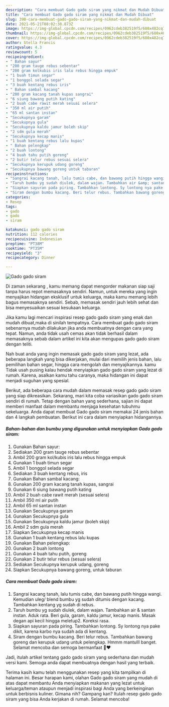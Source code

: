 ```yaml
---
description: "Cara membuat Gado gado siram yang nikmat dan Mudah Dibuat"
title: "Cara membuat Gado gado siram yang nikmat dan Mudah Dibuat"
slug: 390-cara-membuat-gado-gado-siram-yang-nikmat-dan-mudah-dibuat
date: 2021-05-21T08:02:38.873Z
image: https://img-global.cpcdn.com/recipes/0962cdeb382519f5/680x482cq70/gado-gado-siram-foto-resep-utama.jpg
thumbnail: https://img-global.cpcdn.com/recipes/0962cdeb382519f5/680x482cq70/gado-gado-siram-foto-resep-utama.jpg
cover: https://img-global.cpcdn.com/recipes/0962cdeb382519f5/680x482cq70/gado-gado-siram-foto-resep-utama.jpg
author: Stella Francis
ratingvalue: 4.3
reviewcount: 5
recipeingredient:
- " Bahan sayur"
- "200 gram tauge rebus sebentar"
- "200 gram kolkubis iris lalu rebus hingga empuk"
- "1 buah timun segar"
- "1 bonggol selada segar"
- "3 buah kentang rebus iris"
- " Bahan sambal kacang"
- "200 gram kacang tanah kupas sangrai"
- "6 siung bawang putih kating"
- "2 buah cabe rawit merah sesuai selera"
- "350 ml air putih"
- "65 ml santan instan"
- "Secukupnya garam"
- "Secukupnya gula"
- "Secukupnya kaldu jamur boleh skip"
- "2 sdm gula merah"
- "Secukupnya kecap manis"
- "1 buah kentang rebus lalu kupas"
- " Bahan pelengkap"
- "2 buah lontong"
- "4 buah tahu putih goreng"
- "2 butir telur rebus sesuai selera"
- "Secukupnya kerupuk udang goreng"
- "Secukupnya bawang goreng untuk taburan"
recipeinstructions:
- "Sangrai kacang tanah, lalu tumis cabe, dan bawang putih hingga wangi. Kemudian uleg/ blend bumbu yg sudah ditumis dengan kacang. Tambahkan kentang yg sudah di rebus."
- "Taruh bumbu yg sudah diulek, dalam wajan. Tambahkan air &amp; santan instan. Aduk rata. Beri gula, garam, kaldu jamur, kecap manis. Masak degan api kecil hingga meletup2. Koreksi rasa."
- "Siapkan sayuran pada piring. Tambahkan lontong. Sy lontong nya pake dikit, karena karbo nya sudah ada di kentang."
- "Siram dengan bumbu kacang. Beri telur rebus. Tambahkan bawang goreng dan kerupuk udang untuk pelengkap. Hmmm mantulll banget. Selamat mencoba dan semoga bermanfaat 🤗❤"
categories:
- Resep
tags:
- gado
- gado
- siram

katakunci: gado gado siram 
nutrition: 112 calories
recipecuisine: Indonesian
preptime: "PT38M"
cooktime: "PT35M"
recipeyield: "3"
recipecategory: Dinner

---
```



![Gado gado siram](https://img-global.cpcdn.com/recipes/0962cdeb382519f5/680x482cq70/gado-gado-siram-foto-resep-utama.jpg)

Di zaman  sekarang , kamu memang dapat mengorder makanan siap saji tanpa harus repot memasaknya sendiri. Namun, untuk mereka yang ingin menyajikan hidangan eksklusif untuk keluarga, maka kamu memang lebih bagus memasaknya sendiri. Sebab, memasak sendiri jauh lebih sehat dan bisa menyesuaikan sesuai kesukaan keluarga.

Jika kamu lagi mencari inspirasi resep gado gado siram yang enak dan mudah dibuat,maka di sinilah tempatnya. Cara membuat gado gado siram  sebenarnya mudah dilakukan jika anda membuatnya dengan cara yang tepat. Namun, anda tidak usah cemas akan tidak berhasil dalam memasaknya 
sebab dalam artikel ini kita akan mengupas gado gado siram dengan teliti.  



Nah buat anda yang ingin memasak gado gado siram yang lezat, ada beberapa langkah yang bisa dikerjakan, mulai dari memilih jenis bahan, lalu pemilihan bahan segar, hingga cara mengolah dan menyajikannya. kamu Tidak usah pusing kalau hendak menyiapkan gado gado siram yang lezat di rumah. Karena, asalkan kamu  tahu caranya, maka hidangan ini dapat menjadi suguhan yang spesial.

Berikut, ada beberapa cara mudah dalam memasak resep gado gado siram yang siap dikreasikan. Sekarang, mari kita coba variasikan gado gado siram sendiri di rumah. Tetap dengan bahan yang sederhana, sajian ini dapat memberi manfaat dalam membantu menjaga kesehatan tubuhmu sekeluarga. Anda dapat membuat Gado gado siram memakai 24 jenis bahan dan 4 langkah pembuatan. Berikut ini cara dalam menyiapkan hidangannya.

<!--inarticleads1-->

##### Bahan-bahan dan bumbu yang digunakan untuk menyiapkan Gado gado siram:

1. Gunakan  Bahan sayur:
1. Sediakan 200 gram tauge rebus sebentar
1. Ambil 200 gram kol/kubis iris lalu rebus hingga empuk
1. Gunakan 1 buah timun segar
1. Ambil 1 bonggol selada segar
1. Sediakan 3 buah kentang rebus, iris
1. Gunakan  Bahan sambal kacang:
1. Gunakan 200 gram kacang tanah kupas, sangrai
1. Gunakan 6 siung bawang putih kating
1. Ambil 2 buah cabe rawit merah (sesuai selera)
1. Ambil 350 ml air putih
1. Ambil 65 ml santan instan
1. Gunakan Secukupnya garam
1. Gunakan Secukupnya gula
1. Gunakan Secukupnya kaldu jamur (boleh skip)
1. Ambil 2 sdm gula merah
1. Siapkan Secukupnya kecap manis
1. Gunakan 1 buah kentang rebus lalu kupas
1. Gunakan  Bahan pelengkap:
1. Gunakan 2 buah lontong
1. Gunakan 4 buah tahu putih, goreng
1. Gunakan 2 butir telur rebus (sesuai selera)
1. Sediakan Secukupnya kerupuk udang, goreng
1. Siapkan Secukupnya bawang goreng, untuk taburan




<!--inarticleads2-->

##### Cara membuat Gado gado siram:

1. Sangrai kacang tanah, lalu tumis cabe, dan bawang putih hingga wangi. Kemudian uleg/ blend bumbu yg sudah ditumis dengan kacang. Tambahkan kentang yg sudah di rebus.
1. Taruh bumbu yg sudah diulek, dalam wajan. Tambahkan air &amp; santan instan. Aduk rata. Beri gula, garam, kaldu jamur, kecap manis. Masak degan api kecil hingga meletup2. Koreksi rasa.
1. Siapkan sayuran pada piring. Tambahkan lontong. Sy lontong nya pake dikit, karena karbo nya sudah ada di kentang.
1. Siram dengan bumbu kacang. Beri telur rebus. Tambahkan bawang goreng dan kerupuk udang untuk pelengkap. Hmmm mantulll banget. Selamat mencoba dan semoga bermanfaat 🤗❤




Jadi, itulah artikel tentang  gado gado siram  yang sederhana dan mudah versi kami. Semoga anda dapat membuatnya dengan hasil yang terbaik. 

Terima kasih kamu telah menggunakan resep yang kita tampilkan di halaman ini. Besar harapan kami, olahan  Gado gado siram yang mudah di atas dapat membantu Anda menyiapkan makanan yang lezat untuk keluarga/teman ataupun menjadi inspirasi bagi Anda yang berkeinginan untuk berbisnis kuliner. Gimana nih? Gampang kan? Itulah resep gado gado siram yang bisa Anda kerjakan di rumah. Selamat mencoba!

